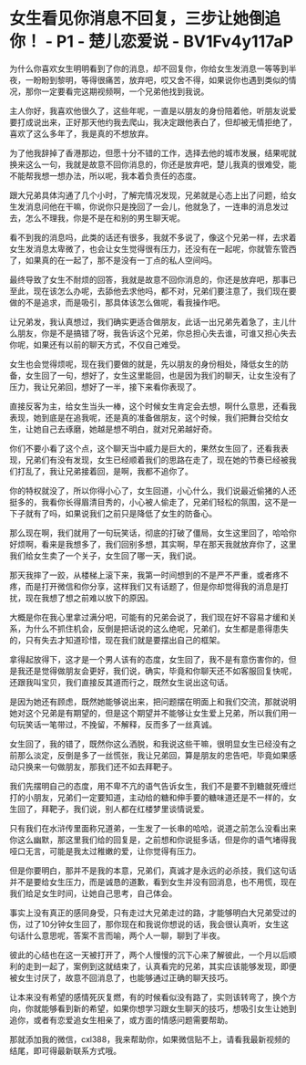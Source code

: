 # 女生看见你消息不回复，三步让她倒追你！ - P1 - 楚儿恋爱说 - BV1Fv4y117aP

为什么你喜欢女生明明看到了你的消息，却不回复你，你给女生发消息一等等到半夜，一盼盼到黎明，等得很痛苦，放弃吧，哎又舍不得，如果说你也遇到类似的情况，那你一定要看完这期视频啊，一个兄弟他找到我说。

主人你好，我喜欢他很久了，这些年呢，一直是以朋友的身份陪着他，听朋友说爱要打成说出来，正好那天他约我去爬山，我决定跟他表白了，但却被无情拒绝了，喜欢了这么多年了，我是真的不想放弃。

为了他我辞掉了香港那边，但愿十分不错的工作，选择去他的城市发展，结果呢就换来这么一句，我就是故意不回你消息的，你还是放弃吧，楚儿我真的很难受，能不能帮我想一想办法，所以呢，我本着负责任的态度。

跟大兄弟具体沟通了几个小时，了解完情况发现，兄弟就是心态上出了问题，给女生发消息问他在干嘛，你说你只是挽回了一会儿，他就急了，一连串的消息发过去，怎么不理我，你是不是在和别的男生聊天呢。

看不到我的消息吗，此类的话还有很多，我就不多说了，像这个兄弟一样，去求着女生发消息太卑微了，也会让女生觉得很有压力，还没有在一起呢，你就管东管西了，如果真的在一起了，那不是没有一丁点的私人空间吗。

最终导致了女生不耐烦的回答，我就是故意不回你消息的，你还是放弃吧，那事已至此，现在该怎么办呢，去舔他去求他吗，都不对，兄弟们要注意了，我们现在要做的不是追求，而是吸引，那具体该怎么做呢，看我操作吧。

让兄弟发，我认真想过，我们确实更适合做朋友，此话一出兄弟先着急了，主儿什么朋友，你是不是搞错了呀，我告诉这个兄弟，你总担心失去谁，可谁又担心失去你呢，如果还有以前的聊天方式，不仅自己难受。

女生也会觉得烦呢，现在我们要做的就是，先以朋友的身份相处，降低女生的防备，女生回了一句，想好了，女生这里能回，也是因为我们的聊天，让女生没有了压力，我让兄弟回，想好了一半，接下来看你表现了。

直接反客为主，给女生当头一棒，这个时候女生肯定会去想，啊什么意思，还看我表现，她到底是在追我呢，还是真的准备做朋友，这个时候，我们把舞台交给女生，让她自己去琢磨，她越是想不明白，就对兄弟越好奇。

你们不要小看了这个点，这个聊天当中威力是巨大的，果然女生回了，还看我表现，兄弟们有没有发现，女生已经顺着我们的思路在走了，现在她的节奏已经被我们打乱了，我让兄弟接着回，是啊，我都不追你了。

你的特权就没了，所以你得小心了，女生回道，小心什么，我们说最近偷猪的人还挺多的，我看你长得眉清目秀的，小心被人偷走了，兄弟们轻松的氛围，这不是一下子就有了吗，如果说我们之前只是降低了女生的防备心。

那么现在啊，我们就用了一句玩笑话，彻底的打破了僵局，女生这里回了，哈哈你好烦啊，看来是我想多了，我们回别多想，其实啊，早在那天我就放弃你了，这里我们给女生卖了一个关子，女生回了哪一天，我们说。

那天我摔了一跤，从楼梯上滚下来，我第一时间想到的不是严不严重，或者疼不疼，而是打开微信和你分享，这样我们又有话题了，但是你却觉得我的消息是打扰，现在我想了想之前难以放下的原因。

大概是你在我心里拿过满分吧，可能有的兄弟会说了，我们现在好不容易才缓和关系，为什么不抓住机会，反倒是把话说的这么绝呢，兄弟们，女生都是患得患失的，只有失去才知道珍惜，现在我们就是要摆出自己的框架。

拿得起放得下，这才是一个男人该有的态度，女生回了，我不是有意伤害你的，但是我还是觉得做朋友会更好，我们说，确实，毕竟和你聊天还不如客服回复快呢，还跟我叫宝贝，我们直接反其道而行之，既然女生说出这句话。

是因为她还有顾虑，既然她能够说出来，把问题摆在明面上和我们交流，那就说明她对这个兄弟是有期望的，但是这个期望并不能够让女生爱上兄弟，所以我们用一句玩笑话一笔带过，不挽留，不解释，反而多了一丝真诚。

女生回了，我的错了，既然你这么洒脱，和我说这些干嘛，很明显女生已经没有之前那么淡定，反倒是多了一丝慌张，我让兄弟回，算是朋友的忠告吧，毕竟如果感动只换来一句做朋友，那我们还不如去拜靶子。

我们先摆明自己的态度，用不卑不亢的语气告诉女生，我们不是要不到糖就死缠烂打的小朋友，兄弟们一定要知道，主动给的糖和伸手要的糖味道还是不一样的，女生回了，拜靶子，我们说，别人都在红楼梦里谈情说爱。

只有我们在水浒传里面称兄道弟，一生发了一长串的哈哈，说道之前怎么没看出来你这么幽默，那这里我们给的回复是，之前想和你说挺多话，但是你的语气堵得我哑口无言，可能是我太过稚嫩的爱，让你觉得有压力。

但是你要明白，那并不是我的本意，兄弟们，真诚才是永远的必杀技，我们这句话并不是要给女生压力，而是诚恳的道歉，看到女生并没有回消息，也不用慌，现在我们给足女生时间，让她自己思考，自己体会。

事实上没有真正的感同身受，只有走过大兄弟走过的路，才能够明白大兄弟受过的伤，过了10分钟女生回了，那你现在和我说你想说的话，我会很认真听，女生这句话什么意思呢，答案不言而喻，两个人一聊，聊到了半夜。

彼此的心结也在这一天被打开了，两个人慢慢的沉下心来了解彼此，一个月以后顺利的走到一起了，案例到这就结束了，认真看完的兄弟，其实应该能够发现，即便被女生讨厌了，故意不回消息了，也能够通过正确的聊天技巧。

让本来没有希望的感情死灰复燃，有的时候看似没有路了，实则该转弯了，换个方向，你就能够看到新的希望，如果你想学习跟女生聊天的技巧，想吸引女生让她到追你，或者有恋爱追女生相亲了，或方面的情感问题需要帮助。

那就添加我的微信，cxl388，我来帮助你，如果微信贴不上，请看我最新视频的结尾，即可得最新联系方式哦。